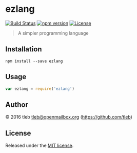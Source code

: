 # ezlang

[![Build Status][travis-image]][travis-url]
[![npm version][npm-image]][npm-url]
[![License][license-image]][license-url]

[travis-url]: https://travis-ci.org/tleb/ezlang
[travis-image]: https://img.shields.io/travis/tleb/ezlang.svg
[npm-url]: https://www.npmjs.com/package/ezlang
[npm-image]: https://img.shields.io/npm/v/ezlang.svg
[license-url]: https://opensource.org/licenses/MIT
[license-image]: https://img.shields.io/npm/l/ezlang.svg

> A simpler programming language

## Installation

```shell
npm install --save ezlang
```

## Usage

```js
var ezlang = require('ezlang')
```

## Author

© 2016 tleb <tleb@openmailbox.org> (https://github.com/tleb)

## License

Released under the [MIT license](http://tleb.mit-license.org).
